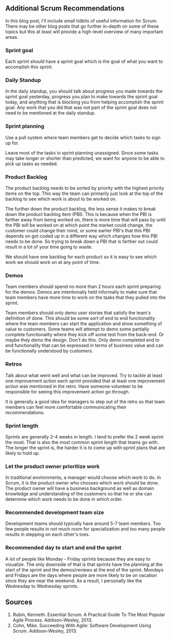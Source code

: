 ## Additional Scrum Recommendations
In this blog post, I'll include small tidbits of useful information for Scrum. There may be other blog posts that go further in-depth on some of these topics but this at least will provide a high-level overview of many important areas.

### Sprint goal
Each sprint should have a sprint goal which is the goal of what you want to accomplish this sprint.

### Daily Standup
In the daily standup, you should talk about progress you made towards the sprint goal yesterday, progress you plan to make towards the sprint goal today, and anything that is blocking you from helping accomplish the sprint goal. Any work that you did that was not part of the sprint goal does not need to be mentioned at the daily standup.

### Sprint planning
Use a pull system where team members get to decide which tasks to sign up for.

Leave most of the tasks in sprint planning unassigned. Since some tasks may take longer or shorter than predicted, we want for anyone to be able to pick up tasks as needed.

### Product Backlog
The product backlog needs to be sorted by priority with the highest priority items on the top. This way the team can primarily just look at the top of the backlog to see which work is about to be worked on.

The further down the product backlog, the less sense it makes to break down the product backlog item (PBI). This is because when the PBI is farther away from being worked on, there is more time that will pass by until the PBI will be worked on at which point the market could change, the customer could change their mind, or some earlier PBI's that this PBI depends on got coded up in a different way which changes how this PBI needs to be done. So trying to break down a PBI that is farther out could result in a lot of your time going to waste.

We should have one backlog for each product so it is easy to see which work we should work on at any point of time.

### Demos
Team members should spend no more than 2 hours each sprint preparing for the demos. Demos are intentionally held informally to make sure that team members have more time to work on the tasks that they pulled into the sprint.

Team members should only demo user stories that satisfy the team's definition of done. This should be some sort of end to end functionality where the team members can start the application and show something of value to customers. Some teams will attempt to demo some partially complete functionality where they kick off some test from the back-end. Or maybe they demo the design. Don't do this. Only demo completed end to end functionality that can be expressed in terms of business value and can be functionally understood by customers.

### Retros
Talk about what went well and what can be improved. Try to tackle at least one improvement action each sprint provided that at least one improvement action was mentioned in the retro. Have someone volunteer to be responsible for seeing this improvement action go through.

It is generally a good idea for managers to step out of the retro so that team members can feel more comfortable communicating their recommendations.

### Sprint length
Sprints are generally 2-4 weeks in length. I tend to prefer the 2 week sprint the most. That is also the most common sprint length that teams go with. The longer the sprint is, the harder it is to come up with sprint plans that are likely to hold up. 

### Let the product owner prioritize work
In traditional environments, a manager would choose which work to do. In Scrum, it is the product owner who chooses which work should be done. The product owner will have a business background as well as domain knowledge and understanding of the customers so that he or she can determine which work needs to be done in which order.

### Recommended development team size
Development teams should typically have around 5-7 team members. Too few people results in not much room for specialization and too many people results in stepping on each other's toes.

### Recommended day to start and end the sprint
A lot of people like Monday - Friday sprints because they are easy to visualize. The only downside of that is that sprints have the planning at the start of the sprint and the demos/reviews at the end of the sprint. Mondays and Fridays are the days where people are more likely to be on vacation since they are near the weekend. As a result, I personally like the Wednesday to Wednesday sprints. 

## Sources
1. Rubin, Kenneth. Essential Scrum: A Practical Guide To The Most Popular Agile Process. Addison-Wesley, 2013.  
2. Cohn, Mike. Succeeding With Agile: Software Development Using Scrum. Addison-Wesley, 2013.
